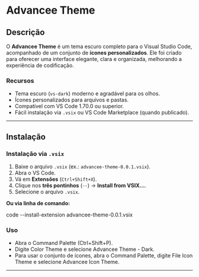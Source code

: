 # Advancee Theme

## Descrição

O **Advancee Theme** é um tema escuro completo para o Visual Studio Code, acompanhado de um conjunto de **ícones personalizados**. Ele foi criado para oferecer uma interface elegante, clara e organizada, melhorando a experiência de codificação.

### Recursos
- Tema escuro (`vs-dark`) moderno e agradável para os olhos.
- Ícones personalizados para arquivos e pastas.
- Compatível com VS Code 1.70.0 ou superior.
- Fácil instalação via `.vsix` ou VS Code Marketplace (quando publicado).

---

## Instalação

### Instalação via `.vsix`
1. Baixe o arquivo `.vsix` (ex.: `advancee-theme-0.0.1.vsix`).  
2. Abra o VS Code.  
3. Vá em **Extensões** (`Ctrl+Shift+X`).  
4. Clique nos **três pontinhos** (⋯) → **Install from VSIX…**.  
5. Selecione o arquivo `.vsix`.  

**Ou via linha de comando:**

code --install-extension advancee-theme-0.0.1.vsix

### Uso
- Abra o Command Palette (Ctrl+Shift+P).
- Digite Color Theme e selecione Advancee Theme - Dark.
- Para usar o conjunto de ícones, abra o Command Palette, digite File Icon Theme e selecione Advancee Icon Theme.


---

